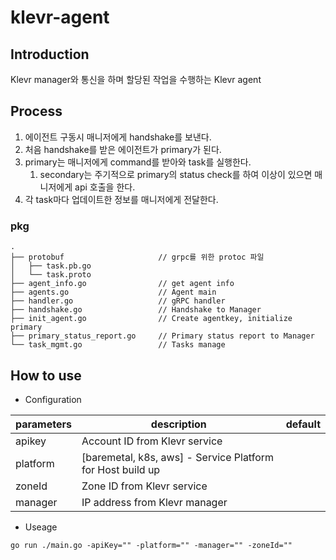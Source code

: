 # klevr-agent
## Introduction
Klevr manager와 통신을 하며 할당된 작업을 수행하는 Klevr agent

## Process
1. 에이전트 구동시 매니저에게 handshake를 보낸다. 
1. 처음 handshake를 받은 에이전트가 primary가 된다.
1. primary는 매니저에게 command를 받아와 task를 실행한다.
   1. secondary는 주기적으로 primary의 status check를 하여 이상이 있으면 매니저에게 api 호출을 한다.
1. 각 task마다 업데이트한 정보를 매니저에게 전달한다.

### pkg
```shell script
.
├── protobuf                     // grpc를 위한 protoc 파일
│   ├── task.pb.go
│   └── task.proto
├── agent_info.go                // get agent info
├── agents.go                    // Agent main
├── handler.go                   // gRPC handler
├── handshake.go                 // Handshake to Manager
├── init_agent.go                // Create agentkey, initialize primary
├── primary_status_report.go     // Primary status report to Manager
└── task_mgmt.go                 // Tasks manage
```

## How to use
- Configuration

| parameters | description | default |
| --- | ---- | --- | 
| apikey | Account ID from Klevr service |  | 
| platform | [baremetal, k8s, aws] - Service Platform for Host build up |  |
| zoneId | Zone ID from Klevr service |  | 
| manager | IP address from Klevr manager |  | 


- Useage
```shell script
go run ./main.go -apiKey="" -platform="" -manager="" -zoneId=""
```

